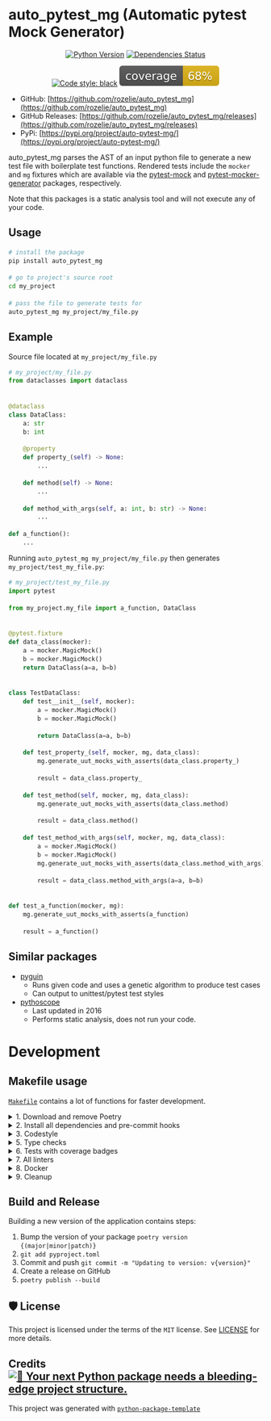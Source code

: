 # auto_pytest_mg (Automatic pytest Mock Generator)

<div align="center">

[![Python Version](https://img.shields.io/pypi/pyversions/auto_pytest_mg.svg)](https://pypi.org/project/auto_pytest_mg/)
[![Dependencies Status](https://img.shields.io/badge/dependencies-up%20to%20date-brightgreen.svg)](https://github.com/rozelie/auto_pytest_mg/pulls?utf8=%E2%9C%93&q=is%3Apr%20author%3Aapp%2Fdependabot)

[![Code style: black](https://img.shields.io/badge/code%20style-black-000000.svg)](https://github.com/psf/black)
![Coverage Report](assets/images/coverage.svg)
</div>

- GitHub: [https://github.com/rozelie/auto_pytest_mg](https://github.com/rozelie/auto_pytest_mg)
- GitHub Releases: [https://github.com/rozelie/auto_pytest_mg/releases](https://github.com/rozelie/auto_pytest_mg/releases)
- PyPi: [https://pypi.org/project/auto-pytest-mg/](https://pypi.org/project/auto-pytest-mg/)

auto_pytest_mg parses the AST of an input python file to generate a new test file with boilerplate
test functions. Rendered tests include the `mocker` and `mg` fixtures which are available via the 
[pytest-mock](https://pypi.org/project/pytest-mock/) and [pytest-mocker-generator](https://pypi.org/project/pytest-mock-generator/) 
packages, respectively.  

Note that this packages is a static analysis tool and will not execute any of your code.


## Usage
```bash
# install the package
pip install auto_pytest_mg

# go to project's source root
cd my_project

# pass the file to generate tests for
auto_pytest_mg my_project/my_file.py
```

## Example

Source file located at `my_project/my_file.py`
```python
# my_project/my_file.py
from dataclasses import dataclass


@dataclass
class DataClass:
    a: str
    b: int

    @property
    def property_(self) -> None:
        ...

    def method(self) -> None:
        ...

    def method_with_args(self, a: int, b: str) -> None:
        ...

def a_function():
    ...
```

Running `auto_pytest_mg my_project/my_file.py` then generates `my_project/test_my_file.py`:

```python
# my_project/test_my_file.py
import pytest

from my_project.my_file import a_function, DataClass


@pytest.fixture
def data_class(mocker):
    a = mocker.MagicMock()
    b = mocker.MagicMock()
    return DataClass(a=a, b=b)


class TestDataClass:
    def test__init__(self, mocker):
        a = mocker.MagicMock()
        b = mocker.MagicMock()

        return DataClass(a=a, b=b)

    def test_property_(self, mocker, mg, data_class):
        mg.generate_uut_mocks_with_asserts(data_class.property_)

        result = data_class.property_

    def test_method(self, mocker, mg, data_class):
        mg.generate_uut_mocks_with_asserts(data_class.method)

        result = data_class.method()

    def test_method_with_args(self, mocker, mg, data_class):
        a = mocker.MagicMock()
        b = mocker.MagicMock()
        mg.generate_uut_mocks_with_asserts(data_class.method_with_args)

        result = data_class.method_with_args(a=a, b=b)


def test_a_function(mocker, mg):
    mg.generate_uut_mocks_with_asserts(a_function)

    result = a_function()
```

## Similar packages
- [pyguin](https://pynguin.readthedocs.io/en/latest/)
  - Runs given code and uses a genetic algorithm to produce test cases
  - Can output to unittest/pytest test styles
- [pythoscope](https://github.com/mkwiatkowski/pythoscope)
  - Last updated in 2016
  - Performs static analysis, does not run your code.

# Development

## Makefile usage

[`Makefile`](https://github.com/rozelie/auto_pytest_mg/blob/master/Makefile) contains a lot of functions for faster development.

<details>
<summary>1. Download and remove Poetry</summary>
<p>

To download and install Poetry run:

```bash
make poetry-download
```

To uninstall

```bash
make poetry-remove
```

</p>
</details>

<details>
<summary>2. Install all dependencies and pre-commit hooks</summary>
<p>

Install requirements:

```bash
make install
```

Pre-commit hooks coulb be installed after `git init` via

```bash
make pre-commit-install
```

</p>
</details>

<details>
<summary>3. Codestyle</summary>
<p>

Automatic formatting uses `pyupgrade`, `isort` and `black`.

```bash
make format
```

Codestyle checks only, without rewriting files:

```bash
make check-format
```

> Note: `check-format` uses `isort`, `black` and `darglint` library

Update all dev libraries to the latest version using one comand

```bash
make update-dev-deps
```

<details>
<summary>4. Code security</summary>
<p>

```bash
make check-safety
```

This command launches `Poetry` integrity checks as well as identifies security issues with `Safety` and `Bandit`.

```bash
make check-safety
```

</p>
</details>

</p>
</details>

<details>
<summary>5. Type checks</summary>
<p>

Run `mypy` static type checker

```bash
make mypy
```

</p>
</details>

<details>
<summary>6. Tests with coverage badges</summary>
<p>

Run `pytest`

```bash
make test
```

</p>
</details>

<details>
<summary>7. All linters</summary>
<p>

Of course there is a command to ~~rule~~ run all linters in one:

```bash
make lint
```

the same as:

```bash
make test && make check-format && make mypy && make check-safety
```

</p>
</details>

<details>
<summary>8. Docker</summary>
<p>

```bash
make docker-build
```

which is equivalent to:

```bash
make docker-build VERSION=latest
```

Remove docker image with

```bash
make docker-remove
```

More information [about docker](https://github.com/rozelie/auto_pytest_mg/tree/master/docker).

</p>
</details>

<details>
<summary>9. Cleanup</summary>
<p>
Delete pycache files

```bash
make pycache-remove
```

Remove package build

```bash
make build-remove
```

Delete .DS_STORE files

```bash
make dsstore-remove
```

Remove .mypycache

```bash
make mypycache-remove
```

Or to remove all above run:

```bash
make cleanup
```

</p>
</details>

## Build and Release

Building a new version of the application contains steps:

1. Bump the version of your package `poetry version {(major|minor|patch)}`
1. `git add pyproject.toml`
1. Commit and push `git commit -m "Updating to version: v{version}"`
1. Create a release on GitHub
1. `poetry publish --build`


## 🛡 License

This project is licensed under the terms of the `MIT` license. See [LICENSE](https://github.com/rozelie/auto_pytest_mg/blob/master/LICENSE) for more details.


## Credits [![🚀 Your next Python package needs a bleeding-edge project structure.](https://img.shields.io/badge/python--package--template-%F0%9F%9A%80-brightgreen)](https://github.com/TezRomacH/python-package-template)

This project was generated with [`python-package-template`](https://github.com/TezRomacH/python-package-template)
